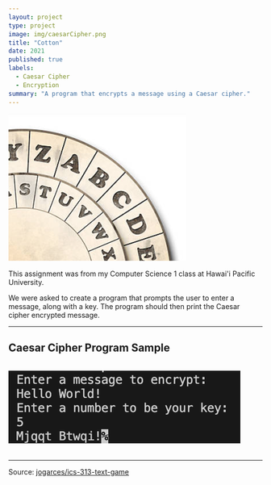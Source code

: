 ```yaml
---
layout: project
type: project
image: img/caesarCipher.png
title: "Cotton"
date: 2021
published: true
labels:
  - Caesar Cipher
  - Encryption
summary: "A program that encrypts a message using a Caesar cipher."
---
```


<img class="img-fluid" src="../img/caesarCipher.png">

This assignment was from my Computer Science 1 class at Hawai'i Pacific University.

We were asked to create a program that prompts the user to enter a message, along with a key. The program should then print the Caesar cipher encrypted message.

<hr>

## Caesar Cipher Program Sample

<pre>

<img class="img-fluid" src="../img/caesarCipherSample.png">
  
</pre>

<hr>

Source: <a href="https://github.com/jogarces/ics-313-text-game"><i class="large github icon "></i>jogarces/ics-313-text-game</a>

